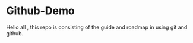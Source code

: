 # Github-Demo
Hello all , this repo is consisting of the guide and roadmap in using git and github.

